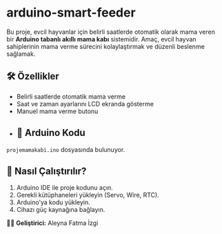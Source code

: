 # arduino-smart-feeder
Bu proje, evcil hayvanlar için belirli saatlerde otomatik olarak mama veren bir **Arduino tabanlı akıllı mama kabı** sistemidir.   Amaç, evcil hayvan sahiplerinin mama verme sürecini kolaylaştırmak ve düzenli beslenme sağlamak.
## 🛠️ Özellikler
- Belirli saatlerde otomatik mama verme
- Saat ve zaman ayarlarını LCD ekranda gösterme
- Manuel mama verme butonu
- ## 📜 Arduino Kodu
`projemamakabi.ino` dosyasında bulunuyor.

## 🚀 Nasıl Çalıştırılır?
1. Arduino IDE ile proje kodunu açın.
2. Gerekli kütüphaneleri yükleyin (Servo, Wire, RTC).
3. Arduino’ya kodu yükleyin.
4. Cihazı güç kaynağına bağlayın.

 👩‍💻 **Geliştirici:** Aleyna Fatma İzgi
